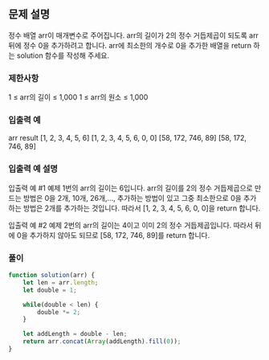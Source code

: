 ## 문제 설명

정수 배열 arr이 매개변수로 주어집니다. arr의 길이가 2의 정수 거듭제곱이 되도록 arr 뒤에 정수 0을 추가하려고 합니다. arr에 최소한의 개수로 0을 추가한 배열을 return 하는 solution 함수를 작성해 주세요.

### 제한사항

1 ≤ arr의 길이 ≤ 1,000
1 ≤ arr의 원소 ≤ 1,000

### 입출력 예

arr result
[1, 2, 3, 4, 5, 6] [1, 2, 3, 4, 5, 6, 0, 0]
[58, 172, 746, 89] [58, 172, 746, 89]

### 입출력 예 설명

입출력 예 #1
예제 1번의 arr의 길이는 6입니다. arr의 길이를 2의 정수 거듭제곱으로 만드는 방법은 0을 2개, 10개, 26개,..., 추가하는 방법이 있고 그중 최소한으로 0을 추가하는 방법은 2개를 추가하는 것입니다. 따라서 [1, 2, 3, 4, 5, 6, 0, 0]을 return 합니다.

입출력 예 #2
예제 2번의 arr의 길이는 4이고 이미 2의 정수 거듭제곱입니다. 따라서 뒤에 0을 추가하지 않아도 되므로 [58, 172, 746, 89]를 return 합니다.

### 풀이

```javaScript
function solution(arr) {
    let len = arr.length;
    let double = 1;

    while(double < len) {
        double *= 2;
    }

    let addLength = double - len;
    return arr.concat(Array(addLength).fill(0));
}
```
